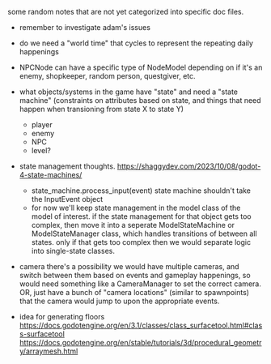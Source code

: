 some random notes that are not yet categorized into specific doc files.

- remember to investigate adam's issues

- do we need a "world time" that cycles to represent the repeating daily happenings

- NPCNode can have a specific type of NodeModel depending on if it's an enemy, shopkeeper, random person, questgiver, etc. 

- what objects/systems in the game have "state" and need a "state machine" (constraints on attributes based on state, and things that need happen when transioning from state X to state Y)
    - player
    - enemy
    - NPC
    - level?

- state management thoughts. https://shaggydev.com/2023/10/08/godot-4-state-machines/
    - state_machine.process_input(event)  state machine shouldn't take the InputEvent object
    - for now we'll keep state management in the model class of the model of interest. if the state management for that object gets too complex, then move it into a seperate ModelStateMachine or ModelStateManager class, which handles transitions of between all states. only if that gets too complex then we would separate logic into single-state classes. 


- camera
    there's a possibility we would have multiple cameras, and switch between them based on events and gameplay happenings, so would need something like a CameraManager to set the correct camera. OR, just have a bunch of "camera locations" (similar to spawnpoints) that the camera would jump to upon the appropriate events. 

- idea for generating floors https://docs.godotengine.org/en/3.1/classes/class_surfacetool.html#class-surfacetool
                https://docs.godotengine.org/en/stable/tutorials/3d/procedural_geometry/arraymesh.html

